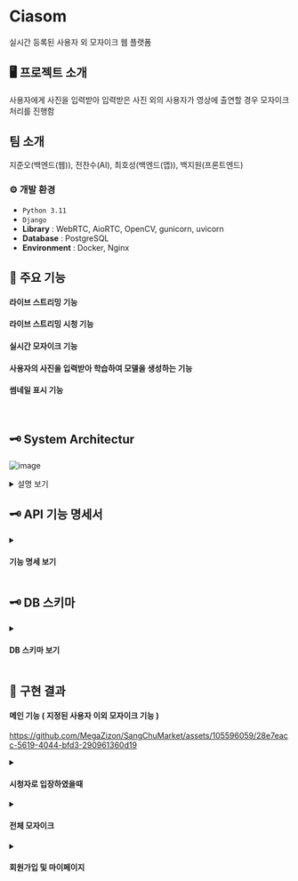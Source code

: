 # Ciasom
실시간 등록된 사용자 외 모자이크 웹 플랫폼 

## 🖥️ 프로젝트 소개
사용자에게 사진을 입력받아 입력받은 사진 외의 사용자가 영상에 출연할 경우 모자이크 처리를 진행함
<br>

##  팀 소개
지준오(백엔드(웹)), 전찬수(AI), 최호성(백엔드(앱)), 백지원(프론트엔드)
<br>

### ⚙️ 개발 환경
- `Python 3.11`
- `Django`
- **Library** :  WebRTC, AioRTC, OpenCV, gunicorn, uvicorn
- **Database** : PostgreSQL
- **Environment** : Docker, Nginx


## 📌 주요 기능
#### 라이브 스트리밍 기능
#### 라이브 스트리밍 시청 기능
#### 실시간 모자이크 기능
#### 사용자의 사진을 입력받아 학습하여 모델을 생성하는 기능
#### 썸네일 표시 기능
<br>

## 🗝️ System Architectur

![image](https://github.com/MegaZizon/ciasom/assets/105596059/0aed6443-ecae-414f-ae54-88ca66bc8280)

<details><summary> 설명 보기 </summary>
  
<br>
<br>
  
EC2에서 무료로 제공하는 인스턴스(t2.micro)로는 작동하지 않아 로컬에서 배포하였다.

WSGI는 요청을 받고 응답을 반환하는 동작이 단일 동기 호출 방식이기 때문에 길게 연결되어야 하는 WebRTC 같은 비동기 통신을 이용하려면 ASGI를 사용하여야 한다.

미들웨어(CGI)에 ASGI 미들웨어가 반드시 필요했기 때문에 Uvicorn을 사용하였다. 개발 단계에서는 Django-Channel을 사용하였다.

Uvicorn은 단일 프로세스로 비동기 처리가 가능하지만, 결국 단일 프로세스라는 한계가 있기 때문에 처리량을 더 늘리기 위해서는 멀티 프로세스를 활용해야 한다.

따라서 Gunicorn을 사용하여 Uvicorn이 Gunicorn의 워커(프로세스)로서 동작하게 하였다.

<details><summary><h4>CMD에서 워커프로세스 실행 과정 </h4> </summary>
  
![image](https://github.com/MegaZizon/ciasom/assets/105596059/7bb0fa02-243a-4a24-b043-de5b48264217)

</details>

<details><summary><h4>호스트와 시청자의 연결과정 및 미디어 스트림의 송수신 방식</h4> </summary>
  
## 호스트의 연결 과정

1. 호스트가 방송시작을 누르면 Google Stun Server와 연결하여 자신의 공인 IP 주소 및 포트를 알아내고, 그 정보(SDP)와 자신이 이용할 딥러닝 모델정보 등을 서버에 전송한다.
2. 서버에서 AioRTC가 동작하여 호스트와 연결한다. (RTCPeerConnection)
   서버는 이벤트 트리거를 설정한다.(addtrack)
   이벤트 트리거 : 영상(MediaStreamTrack)이 수신되면 호스트가 사용하는 딥러닝 모델을 적용하여 영상을 변환하고 변환된 영상 스트림 객체를 배열에 저장한다.
3. 연결이 정상적으로 완료되면, 클라이언트는 영상을 전송한다.
4. 서버에서 이벤트가 발생하여 영상이 변환되고 배열에 반영된다. 이는 호스트나 시청자에게 전송된다.

## 시청자의 연결 과정

1. 시청자가 방송시작을 누르면 Google Stun Server와 연결하여 자신의 공인 IP 주소 및 포트를 알아내고, 그 정보(SDP)와 자신이 시청할 호스트이름을 서버에 전송한다.
2. 서버에서 AioRTC가 동작하여 시청자와 연결한다. (RTCPeerConnection)
3. 서버에서는 호스트가 방송을 하고있는지 확인하고 방송을 하고있다면 배열에서 호스트이름에 해당하는 영상 스트림 객체를 시청자에게 송신할 준비를 한다.
4. 연결이 정상적으로 완료되면, 서버는 영상을 송신하고 시청자는 영상을 수신받는다.

#### 미디어 트래픽을 중계하는 중앙 서버 방식인 SFU 방식을 응용하여 서버를 구현하였다.

</details>

</details>

## 🗝️ API 기능 명세서
<details><summary><h4>기능 명세 보기</h4> </summary>
  
![image](https://github.com/MegaZizon/ciasom/assets/105596059/ea653e60-bbcb-449e-94d7-4ee3e7d80f81)

</details>

## 🗝️ DB 스키마
<details><summary><h4>DB 스키마 보기</h4> </summary>
  
![image](https://github.com/MegaZizon/SangChuMarket/assets/105596059/1a5abe3e-617b-47ef-ae2d-49b1d00c05a7)

</details>

## 🚩 구현 결과



#### 메인 기능 ( 지정된 사용자 이외 모자이크 기능 )


https://github.com/MegaZizon/SangChuMarket/assets/105596059/28e7eacc-5619-4044-bfd3-290961360d19

<details><summary><h4>시청자로 입장하였을때</h4> </summary>

<!-- summary 아래 한칸 공백 두어야함 -->

https://github.com/MegaZizon/SangChuMarket/assets/105596059/803408a6-985b-45f2-9cc4-9579fdef4663

</details>

<details><summary><h4> 전체 모자이크 </h4> </summary>

<!-- summary 아래 한칸 공백 두어야함 -->

https://github.com/MegaZizon/SangChuMarket/assets/105596059/f25346e6-74c5-4aea-a8b6-67b0046b58f3

</details>

<details><summary><h4> 회원가입 및 마이페이지 </h4> </summary>

<!-- summary 아래 한칸 공백 두어야함 -->

https://github.com/MegaZizon/SangChuMarket/assets/105596059/5bce587f-df0e-44ef-b4ff-53714661acee


</details>




</details>


